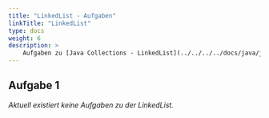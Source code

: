 ```yaml
---
title: "LinkedList - Aufgaben"
linkTitle: "LinkedList"
type: docs
weight: 6
description: >
    Aufgaben zu [Java Collections - LinkedList](../../../../docs/java/java-collections/07_linked_list)
---
```


## Aufgabe 1

_Aktuell existiert keine Aufgaben zu der LinkedList._
